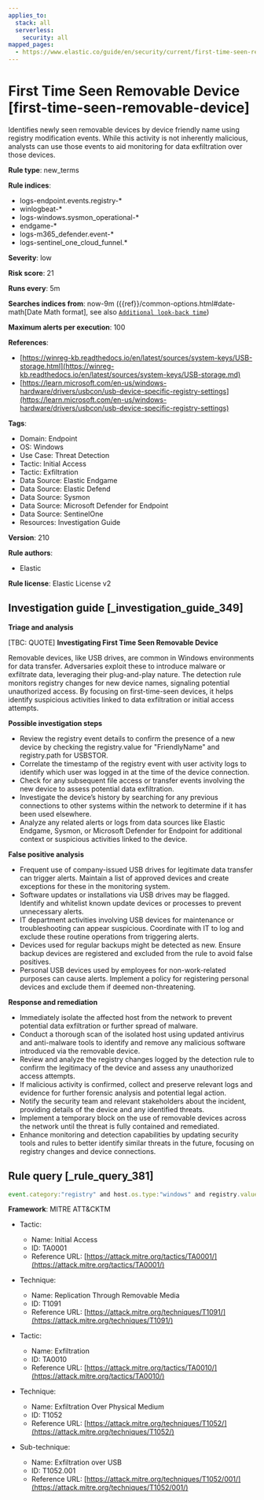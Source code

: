 ```yaml
---
applies_to:
  stack: all
  serverless:
    security: all
mapped_pages:
  - https://www.elastic.co/guide/en/security/current/first-time-seen-removable-device.html
---
```


# First Time Seen Removable Device [first-time-seen-removable-device]

Identifies newly seen removable devices by device friendly name using registry modification events. While this activity is not inherently malicious, analysts can use those events to aid monitoring for data exfiltration over those devices.

**Rule type**: new_terms

**Rule indices**:

* logs-endpoint.events.registry-*
* winlogbeat-*
* logs-windows.sysmon_operational-*
* endgame-*
* logs-m365_defender.event-*
* logs-sentinel_one_cloud_funnel.*

**Severity**: low

**Risk score**: 21

**Runs every**: 5m

**Searches indices from**: now-9m ({{ref}}/common-options.html#date-math[Date Math format], see also [`Additional look-back time`](docs-content://solutions/security/detect-and-alert/create-detection-rule.md#rule-schedule))

**Maximum alerts per execution**: 100

**References**:

* [https://winreg-kb.readthedocs.io/en/latest/sources/system-keys/USB-storage.html](https://winreg-kb.readthedocs.io/en/latest/sources/system-keys/USB-storage.md)
* [https://learn.microsoft.com/en-us/windows-hardware/drivers/usbcon/usb-device-specific-registry-settings](https://learn.microsoft.com/en-us/windows-hardware/drivers/usbcon/usb-device-specific-registry-settings)

**Tags**:

* Domain: Endpoint
* OS: Windows
* Use Case: Threat Detection
* Tactic: Initial Access
* Tactic: Exfiltration
* Data Source: Elastic Endgame
* Data Source: Elastic Defend
* Data Source: Sysmon
* Data Source: Microsoft Defender for Endpoint
* Data Source: SentinelOne
* Resources: Investigation Guide

**Version**: 210

**Rule authors**:

* Elastic

**Rule license**: Elastic License v2

## Investigation guide [_investigation_guide_349]

**Triage and analysis**

[TBC: QUOTE]
**Investigating First Time Seen Removable Device**

Removable devices, like USB drives, are common in Windows environments for data transfer. Adversaries exploit these to introduce malware or exfiltrate data, leveraging their plug-and-play nature. The detection rule monitors registry changes for new device names, signaling potential unauthorized access. By focusing on first-time-seen devices, it helps identify suspicious activities linked to data exfiltration or initial access attempts.

**Possible investigation steps**

* Review the registry event details to confirm the presence of a new device by checking the registry.value for "FriendlyName" and registry.path for USBSTOR.
* Correlate the timestamp of the registry event with user activity logs to identify which user was logged in at the time of the device connection.
* Check for any subsequent file access or transfer events involving the new device to assess potential data exfiltration.
* Investigate the device’s history by searching for any previous connections to other systems within the network to determine if it has been used elsewhere.
* Analyze any related alerts or logs from data sources like Elastic Endgame, Sysmon, or Microsoft Defender for Endpoint for additional context or suspicious activities linked to the device.

**False positive analysis**

* Frequent use of company-issued USB drives for legitimate data transfer can trigger alerts. Maintain a list of approved devices and create exceptions for these in the monitoring system.
* Software updates or installations via USB drives may be flagged. Identify and whitelist known update devices or processes to prevent unnecessary alerts.
* IT department activities involving USB devices for maintenance or troubleshooting can appear suspicious. Coordinate with IT to log and exclude these routine operations from triggering alerts.
* Devices used for regular backups might be detected as new. Ensure backup devices are registered and excluded from the rule to avoid false positives.
* Personal USB devices used by employees for non-work-related purposes can cause alerts. Implement a policy for registering personal devices and exclude them if deemed non-threatening.

**Response and remediation**

* Immediately isolate the affected host from the network to prevent potential data exfiltration or further spread of malware.
* Conduct a thorough scan of the isolated host using updated antivirus and anti-malware tools to identify and remove any malicious software introduced via the removable device.
* Review and analyze the registry changes logged by the detection rule to confirm the legitimacy of the device and assess any unauthorized access attempts.
* If malicious activity is confirmed, collect and preserve relevant logs and evidence for further forensic analysis and potential legal action.
* Notify the security team and relevant stakeholders about the incident, providing details of the device and any identified threats.
* Implement a temporary block on the use of removable devices across the network until the threat is fully contained and remediated.
* Enhance monitoring and detection capabilities by updating security tools and rules to better identify similar threats in the future, focusing on registry changes and device connections.


## Rule query [_rule_query_381]

```js
event.category:"registry" and host.os.type:"windows" and registry.value:"FriendlyName" and registry.path:*USBSTOR*
```

**Framework**: MITRE ATT&CKTM

* Tactic:

    * Name: Initial Access
    * ID: TA0001
    * Reference URL: [https://attack.mitre.org/tactics/TA0001/](https://attack.mitre.org/tactics/TA0001/)

* Technique:

    * Name: Replication Through Removable Media
    * ID: T1091
    * Reference URL: [https://attack.mitre.org/techniques/T1091/](https://attack.mitre.org/techniques/T1091/)

* Tactic:

    * Name: Exfiltration
    * ID: TA0010
    * Reference URL: [https://attack.mitre.org/tactics/TA0010/](https://attack.mitre.org/tactics/TA0010/)

* Technique:

    * Name: Exfiltration Over Physical Medium
    * ID: T1052
    * Reference URL: [https://attack.mitre.org/techniques/T1052/](https://attack.mitre.org/techniques/T1052/)

* Sub-technique:

    * Name: Exfiltration over USB
    * ID: T1052.001
    * Reference URL: [https://attack.mitre.org/techniques/T1052/001/](https://attack.mitre.org/techniques/T1052/001/)



